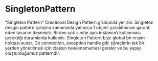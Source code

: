 # SingletonPattern

"Singleton Pattern" Creational Design Pattern grubunda yer alır.
Singleton desgin pattern çalışma zamanında yalnızca 1 object yaratılmasını garanti eden tasarım desenidir.
Birden çok sınıfın aynı instance’ı kullanması gerektiği durumlarda kullanılır.
Singleton Pattern bize global bir erişim noktası sunar.
Db connection, exception handle gibi süreçlerin tek bir yerden yönetilmesi için classın newlenememesi gerekir ve bu yapıyı oluşturduğumuz patterndir.
